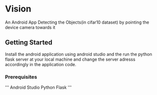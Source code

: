 # Vision
An Android App Detecting the Objects(in cifar10 dataset) by pointing the device camera towards it

## Getting Started
Install the android application using android studio and the run the python flask server at your local machine and change the server adresss accordingly in the application code.

### Prerequisites
'''
Android Studio
Python
Flask
'''


